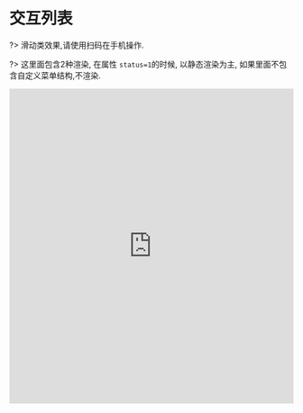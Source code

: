 # 交互列表

?> 滑动类效果,请使用扫码在手机操作.

?> 这里面包含2种渲染, 在属性 `status=1`的时候, 以静态渲染为主, 如果里面不包含自定义菜单结构,不渲染.

<iframe width="100%" height="560" src="http://www.easybui.com/demo/source.html?url=pages/ui_controls/bui.listview&code=html,result" allowfullscreen="allowfullscreen" frameborder="0"></iframe>
